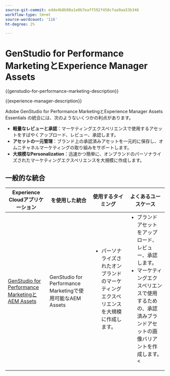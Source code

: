 ```yaml
---
source-git-commit: edde4b8b98a1e8b7eaff592f458cfaa9aa53b346
workflow-type: tm+mt
source-wordcount: '116'
ht-degree: 2%

---
```



# GenStudio for Performance MarketingとExperience Manager Assets

{{genstudio-for-performance-marketing-description}}

{{experience-manager-description}}

Adobe GenStudio for Performance MarketingとExperience Manager Assets Essentials の統合には、次のようないくつかの利点があります。

+ **軽量なレビューと承認**：マーケティングエクスペリエンスで使用するアセットをすばやくアップロード、レビュー、承認します。
+ **アセットの一元管理**：ブランド上の承認済みアセットを一元的に保存し、オムニチャネルマーケティングの取り組みをサポートします。
+ **大規模なPersonalization**：迅速かつ簡単に、オンブランドのパーソナライズされたマーケティングエクスペリエンスを大規模に作成します。

## 一般的な統合

<table>
    <thead>
        <tr>
            <th>Experience Cloudアプリケーション</th>
            <th>を使用した統合</th>
            <th>使用するタイミング</th>
            <th>よくあるユースケース</th>
        </tr>
    </thead>
    <tbody>
        <tr>
            <td><a href="../../integrations/tutorials/aem-genstudio-for-performance-marketing/overview.md" target="_blank" rel="noreferrer">GenStudio for Performance MarketingとAEM Assets</a></td>
            <td>GenStudio for Performance Marketingで使用可能なAEM Assets</td>
            <td>
                <ul style="margin-top: 0;">
                    <li>パーソナライズされたオンブランドのマーケティングエクスペリエンスを大規模に作成します。</li>
                </ul>
            </td>
            <td>
                <ul style="margin-top: 0;">
                    <li>ブランドアセットをアップロード、レビュー、承認します。</li>
                    <li>マーケティングエクスペリエンスで使用するための、承認済みブランドアセットの画像バリアントを作成します。</li>&lt;
                </ul>
            </td>
        </tr>        
    </tbody>          
</table>
